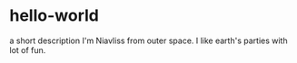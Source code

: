 # hello-world
a short description
I'm Niavliss from outer space. I like earth's parties with lot of fun.
